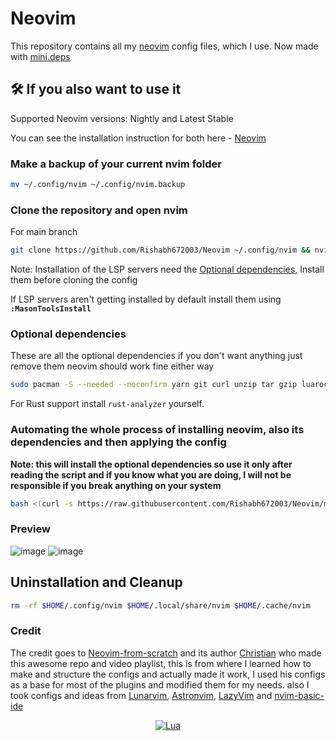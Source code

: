# Neovim

This repository contains all my [neovim](https://github.com/neovim/neovim) config files, which I use. Now made with [mini.deps](https://github.com/echasnovski/mini.nvim/blob/main/readmes/mini-deps.md)

## 🛠️ If you also want to use it

Supported Neovim versions: Nightly and Latest Stable

You can see the installation instruction for both here - [Neovim](https://github.com/neovim/neovim/wiki/Installing-Neovim)

### Make a backup of your current nvim folder

```bash
mv ~/.config/nvim ~/.config/nvim.backup
```

### Clone the repository and open nvim

For main branch

```bash
git clone https://github.com/Rishabh672003/Neovim ~/.config/nvim && nvim
```

Note: Installation of the LSP servers need the [Optional dependencies](#Optional-dependencies), Install them before cloning the config

If LSP servers aren't getting installed by default install them using **`:MasonToolsInstall`**

### Optional dependencies

These are all the optional dependencies if you don't want anything just remove them neovim should work fine either way

```bash
sudo pacman -S --needed --noconfirm yarn git curl unzip tar gzip luarocks npm python-pip go
```

For Rust support install `rust-analyzer` yourself.

### Automating the whole process of installing neovim, also its dependencies and then applying the config

**Note: this will install the optional dependencies so use it only after reading the script and if you know what you are doing, I will not be responsible if you break anything on your system**

```bash
bash <(curl -s https://raw.githubusercontent.com/Rishabh672003/Neovim/main/utils/install.sh)
```

### Preview

![image](https://github.com/user-attachments/assets/85680266-ebe3-4edd-82cf-f17e15f9fa7c)
![image](https://github.com/user-attachments/assets/bfb84c0f-5bdf-41ad-ab98-1c69f4699cd5)

## Uninstallation and Cleanup

```bash
rm -rf $HOME/.config/nvim $HOME/.local/share/nvim $HOME/.cache/nvim
```

### Credit

The credit goes to [Neovim-from-scratch](https://github.com/LunarVim/Neovim-from-scratch) and its author [Christian](https://github.com/ChristianChiarulli) who made this awesome repo and video playlist, this is from where I learned how to make and structure the configs and actually made it work, I used his configs as a base for most of the plugins and modified them for my needs.
also I took configs and ideas from [Lunarvim](https://github.com/LunarVim/LunarVim), [Astronvim](https://github.com/AstroNvim/AstroNvim), [LazyVim](https://github.com/LazyVim/LazyVim) and [nvim-basic-ide](https://github.com/lunarvim/nvim-basic-ide)

<div align="center" id="madewithlua">

[![Lua](https://img.shields.io/badge/Made%20with%20Lua-blue.svg?style=for-the-badge&logo=lua)](#madewithlua)

</div>
